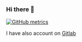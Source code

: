 ### Hi there 👋

[![GitHub metrics](https://metrics.lecoq.io/westscz?base.header=0&base.activity=0&base.community=0&base.repositories=0&base.metadata=0&isocalendar=1)](https://github.com/lowlighter/metrics)

I have also account on [Gitlab](https://gitlab.com/piszczala)

<!--
**westscz/westscz** is a ✨ _special_ ✨ repository because its `README.md` (this file) appears on your GitHub profile.

Here are some ideas to get you started:

- 🔭 I’m currently working on ...
- 🌱 I’m currently learning ...
- 👯 I’m looking to collaborate on ...
- 🤔 I’m looking for help with ...
- 💬 Ask me about ...
- 📫 How to reach me: ...
- 😄 Pronouns: ...
- ⚡ Fun fact: ...
-->
